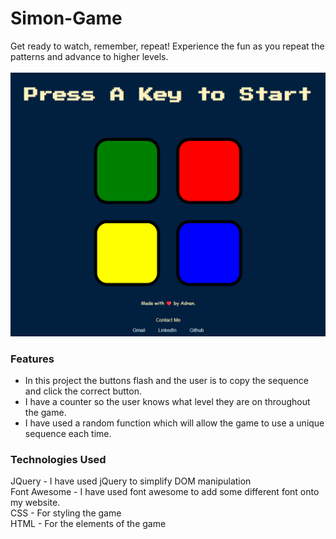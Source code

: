 # Simon-Game
Get ready to watch, remember, repeat!  Experience the fun as you repeat the patterns and advance to higher levels.
<br><br>
<img style="width:600px;" src="readmeImage.png" alt="Simon game preview">

### Features

* In this project the buttons flash and the user is to copy the sequence and click the correct button.
* I have a counter so the user knows what level they are on throughout the game.
* I have used a random function which will allow the game to use a unique sequence each time.

### Technologies Used

JQuery - I have used jQuery to simplify DOM manipulation <br>
Font Awesome - I have used font awesome to add some different font onto my website. <br>
CSS - For styling the game <br>
HTML - For the elements of the game <br>
